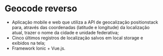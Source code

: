 # Geocode reverso 

* Aplicação mobile e web que utiliza a API de geocalização positionstack para, através das coordenadas (latitude e longitude) da localização atual, trazer o nome da cidade e unidade federativa;
* Cinco últimos registros de localização salvos em local storage e exibidos na tela;
* Framework Ionic + Vue.js.